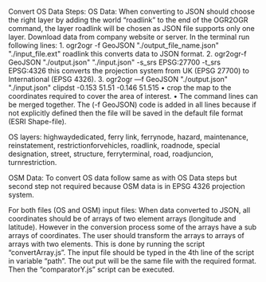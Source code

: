 Convert OS Data Steps:
OS Data:
When converting to JSON should choose the right layer by adding the world “roadlink” to the end of the OGR2OGR command, the layer roadlink will be chosen as JSON file supports only one layer.
Download data from company website or server.
In the terminal run following lines:
	1.	ogr2ogr -f GeoJSON "./output_file_name.json" "./input_file.ext" roadlink
	this converts data to JSON format.
	2.	ogr2ogr-f GeoJSON "./output.json" "./input.json" -s_srs EPSG:27700 -t_srs EPSG:4326
	this converts the projection system from UK (EPSG 27700) to International (EPSG 4326).
	3.	ogr2ogr —f GeoJSON "./output.json" "./input.json" clipdst -0.153 51.51 -0.146 51.515
	•	crop the map to the coordinates required to cover the area of interest.
	•	The command lines can be merged together. The (-f GeoJSON) code is added in all lines because if not explicitly defined then the file will be saved in the default file format (ESRI Shape-file).

OS layers:
highwaydedicated, ferry link, ferrynode, hazard, maintenance, reinstatement, restrictionforvehicles, roadlink, roadnode, special designation, street, structure, ferryterminal, road, roadjuncion, turnrestriction.

OSM Data:
To convert OS data follow same as with OS Data steps but second step not required because OSM data is in EPSG 4326 projection system.

For both files (OS and OSM) input files:
When data converted to JSON, all coordinates should be of arrays of two element arrays (longitude and latitude). However in the conversion process some of the arrays have a sub arrays of coordinates. The user should transform the arrays to arrays of arrays with two elements. This is done by running the script “convertArray.js”. The input file should be typed in the 4th line of the script in variable “path”. The out put will be the same file with the required format. Then the “comparatorY.js” script can be executed.
